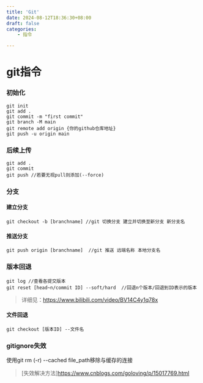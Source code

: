 ```yaml
---
title: 'Git'
date: 2024-08-12T18:36:30+08:00
draft: false
categories:
    - 指令

---
```



# git指令

### 初始化
    git init  
    git add .  
    git commit -m "first commit"  
    git branch -M main  
    git remote add origin {你的github仓库地址}  
    git push -u origin main

### 后续上传
    git add .  
    git commit  
    git push //若要无视pull则添加(--force)

### 分支
#### 建立分支
    git checkout -b [branchname] //git 切换分支 建立并切换至新分支 新分支名
#### 推送分支
    git push origin [branchname]  //git 推送 远端名称 本地分支名

### 版本回退
    git log //查看各提交版本  
    git reset [head~n/commit ID] --soft/hard  //回退n个版本/回退到ID表示的版本  
>详细见：<https://www.bilibili.com/video/BV14C4y1q78x>
#### 文件回退
    git checkout [版本ID] --文件名

### gitignore失效
使用git rm (-r) --cached file_path移除与缓存的连接
>[失效解决方法]<https://www.cnblogs.com/goloving/p/15017769.html>